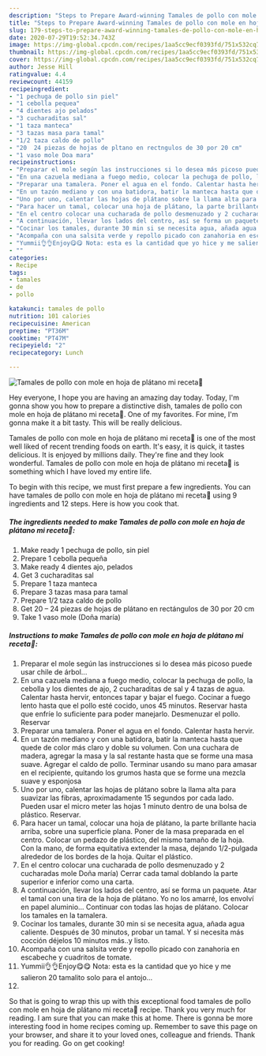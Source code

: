 ```yaml
---
description: "Steps to Prepare Award-winning Tamales de pollo con mole en hoja de plátano mi receta💖"
title: "Steps to Prepare Award-winning Tamales de pollo con mole en hoja de plátano mi receta💖"
slug: 179-steps-to-prepare-award-winning-tamales-de-pollo-con-mole-en-hoja-de-platano-mi-receta
date: 2020-07-29T19:52:34.743Z
image: https://img-global.cpcdn.com/recipes/1aa5cc9ecf0393fd/751x532cq70/tamales-de-pollo-con-mole-en-hoja-de-platano-mi-receta💖-foto-principal.jpg
thumbnail: https://img-global.cpcdn.com/recipes/1aa5cc9ecf0393fd/751x532cq70/tamales-de-pollo-con-mole-en-hoja-de-platano-mi-receta💖-foto-principal.jpg
cover: https://img-global.cpcdn.com/recipes/1aa5cc9ecf0393fd/751x532cq70/tamales-de-pollo-con-mole-en-hoja-de-platano-mi-receta💖-foto-principal.jpg
author: Jesse Hill
ratingvalue: 4.4
reviewcount: 44159
recipeingredient:
- "1 pechuga de pollo sin piel"
- "1 cebolla pequea"
- "4 dientes ajo pelados"
- "3 cucharaditas sal"
- "1 taza manteca"
- "3 tazas masa para tamal"
- "1/2 taza caldo de pollo"
- "20  24 piezas de hojas de pltano en rectngulos de 30 por 20 cm"
- "1 vaso mole Doa mara"
recipeinstructions:
- "Preparar el mole según las instrucciones si lo desea más picoso puede usar chile de árbol..."
- "En una cazuela mediana a fuego medio, colocar la pechuga de pollo, la cebolla y los dientes de ajo, 2 cucharaditas de sal y 4 tazas de agua. Calentar hasta hervir, entonces tapar y bajar el fuego. Cocinar a fuego lento hasta que el pollo esté cocido, unos 45 minutos. Reservar hasta que enfríe lo suficiente para poder manejarlo. Desmenuzar el pollo. Reservar"
- "Preparar una tamalera. Poner el agua en el fondo. Calentar hasta hervir."
- "En un tazón mediano y con una batidora, batir la manteca hasta que quede de color más claro y doble su volumen. Con una cuchara de madera, agregar la masa y la sal restante hasta que se forme una masa suave. Agregar el caldo de pollo. Terminar usando su mano para amasar en el recipiente, quitando los grumos hasta que se forme una mezcla suave y esponjosa"
- "Uno por uno, calentar las hojas de plátano sobre la llama alta para suavizar las fibras, aproximadamente 15 segundos por cada lado. Pueden usar el micro meter las hojas 1 minuto dentro de una bolsa de plástico. Reservar."
- "Para hacer un tamal, colocar una hoja de plátano, la parte brillante hacia arriba, sobre una superficie plana. Poner de la masa preparada en el centro. Colocar un pedazo de plástico, del mismo tamaño de la hoja. Con la mano, de forma equitativa extender la masa, dejando 1/2-pulgada alrededor de los bordes de la hoja. Quitar el plástico."
- "En el centro colocar una cucharada de pollo desmenuzado y 2 cucharadas mole Doña maría) Cerrar cada tamal doblando la parte superior e inferior como una carta."
- "A continuación, llevar los lados del centro, así se forma un paquete. Atar el tamal con una tira de la hoja de plátano. Yo no los amarré, los envolví en papel aluminio... Continuar con todas las hojas de plátano. Colocar los tamales en la tamalera."
- "Cocinar los tamales, durante 30 min si se necesita agua, añada agua caliente. Después de 30 minutos, probar un tamal. Y si necesita más cocción déjelos 10 minutos más..y listo."
- "Acompaña con una salsita verde y repollo picado con zanahoria en escabeche y cuadritos de tomate."
- "Yummii👌👌Enjoy😋😋 Nota: esta es la cantidad que yo hice y me salieron 20 tamalito solo para el antojo..."
- ""
categories:
- Recipe
tags:
- tamales
- de
- pollo

katakunci: tamales de pollo 
nutrition: 101 calories
recipecuisine: American
preptime: "PT36M"
cooktime: "PT47M"
recipeyield: "2"
recipecategory: Lunch

---
```



![Tamales de pollo con mole en hoja de plátano mi receta💖](https://img-global.cpcdn.com/recipes/1aa5cc9ecf0393fd/751x532cq70/tamales-de-pollo-con-mole-en-hoja-de-platano-mi-receta💖-foto-principal.jpg)

Hey everyone, I hope you are having an amazing day today. Today, I'm gonna show you how to prepare a distinctive dish, tamales de pollo con mole en hoja de plátano mi receta💖. One of my favorites. For mine, I'm gonna make it a bit tasty. This will be really delicious.

Tamales de pollo con mole en hoja de plátano mi receta💖 is one of the most well liked of recent trending foods on earth. It's easy, it is quick, it tastes delicious. It is enjoyed by millions daily. They're fine and they look wonderful. Tamales de pollo con mole en hoja de plátano mi receta💖 is something which I have loved my entire life.




To begin with this recipe, we must first prepare a few ingredients. You can have tamales de pollo con mole en hoja de plátano mi receta💖 using 9 ingredients and 12 steps. Here is how you cook that.

<!--inarticleads1-->

##### The ingredients needed to make Tamales de pollo con mole en hoja de plátano mi receta💖:

1. Make ready 1 pechuga de pollo, sin piel
1. Prepare 1 cebolla pequeña
1. Make ready 4 dientes ajo, pelados
1. Get 3 cucharaditas sal
1. Prepare 1 taza manteca
1. Prepare 3 tazas masa para tamal
1. Prepare 1/2 taza caldo de pollo
1. Get 20 – 24 piezas de hojas de plátano en rectángulos de 30 por 20 cm
1. Take 1 vaso mole (Doña maría)




<!--inarticleads2-->

##### Instructions to make Tamales de pollo con mole en hoja de plátano mi receta💖:

1. Preparar el mole según las instrucciones si lo desea más picoso puede usar chile de árbol...
1. En una cazuela mediana a fuego medio, colocar la pechuga de pollo, la cebolla y los dientes de ajo, 2 cucharaditas de sal y 4 tazas de agua. Calentar hasta hervir, entonces tapar y bajar el fuego. Cocinar a fuego lento hasta que el pollo esté cocido, unos 45 minutos. Reservar hasta que enfríe lo suficiente para poder manejarlo. Desmenuzar el pollo. Reservar
1. Preparar una tamalera. Poner el agua en el fondo. Calentar hasta hervir.
1. En un tazón mediano y con una batidora, batir la manteca hasta que quede de color más claro y doble su volumen. Con una cuchara de madera, agregar la masa y la sal restante hasta que se forme una masa suave. Agregar el caldo de pollo. Terminar usando su mano para amasar en el recipiente, quitando los grumos hasta que se forme una mezcla suave y esponjosa
1. Uno por uno, calentar las hojas de plátano sobre la llama alta para suavizar las fibras, aproximadamente 15 segundos por cada lado. Pueden usar el micro meter las hojas 1 minuto dentro de una bolsa de plástico. Reservar.
1. Para hacer un tamal, colocar una hoja de plátano, la parte brillante hacia arriba, sobre una superficie plana. Poner de la masa preparada en el centro. Colocar un pedazo de plástico, del mismo tamaño de la hoja. Con la mano, de forma equitativa extender la masa, dejando 1/2-pulgada alrededor de los bordes de la hoja. Quitar el plástico.
1. En el centro colocar una cucharada de pollo desmenuzado y 2 cucharadas mole Doña maría) Cerrar cada tamal doblando la parte superior e inferior como una carta.
1. A continuación, llevar los lados del centro, así se forma un paquete. Atar el tamal con una tira de la hoja de plátano. Yo no los amarré, los envolví en papel aluminio... Continuar con todas las hojas de plátano. Colocar los tamales en la tamalera.
1. Cocinar los tamales, durante 30 min si se necesita agua, añada agua caliente. Después de 30 minutos, probar un tamal. Y si necesita más cocción déjelos 10 minutos más..y listo.
1. Acompaña con una salsita verde y repollo picado con zanahoria en escabeche y cuadritos de tomate.
1. Yummii👌👌Enjoy😋😋 Nota: esta es la cantidad que yo hice y me salieron 20 tamalito solo para el antojo...
1. 




So that is going to wrap this up with this exceptional food tamales de pollo con mole en hoja de plátano mi receta💖 recipe. Thank you very much for reading. I am sure that you can make this at home. There is gonna be more interesting food in home recipes coming up. Remember to save this page on your browser, and share it to your loved ones, colleague and friends. Thank you for reading. Go on get cooking!
